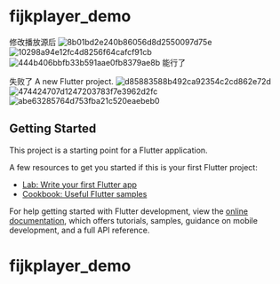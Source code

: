 # fijkplayer_demo
修改播放源后
![8b01bd2e240b86056d8d2550097d75e](https://github.com/laizelin/fijkplayer_demo/assets/89433387/9de977e9-8043-40ca-82a0-d2d52e66726c)
![10298a94e12fc4d8256f64cafcf91cb](https://github.com/laizelin/fijkplayer_demo/assets/89433387/80ab852e-9ca6-40d7-83b9-d12a8a80bb29)
![444b406bbfb33b591aae0fb8379ae8b](https://github.com/laizelin/fijkplayer_demo/assets/89433387/a48290b9-0247-406f-8b5d-14c960467a8e)
能行了

失败了
A new Flutter project.
![d85883588b492ca92354c2cd862e72d](https://github.com/laizelin/fijkplayer_demo/assets/89433387/b03b4681-840d-4673-80f3-16cc263adc99)
![474424707d1247203783f7e3962d2fc](https://github.com/laizelin/fijkplayer_demo/assets/89433387/e248e1a0-b32a-459f-b587-39b6d1360ea8)
![abe63285764d753fba21c520eaebeb0](https://github.com/laizelin/fijkplayer_demo/assets/89433387/9ae2c231-0907-405d-a96f-e50e2435b189)

## Getting Started

This project is a starting point for a Flutter application.

A few resources to get you started if this is your first Flutter project:

- [Lab: Write your first Flutter app](https://docs.flutter.dev/get-started/codelab)
- [Cookbook: Useful Flutter samples](https://docs.flutter.dev/cookbook)

For help getting started with Flutter development, view the
[online documentation](https://docs.flutter.dev/), which offers tutorials,
samples, guidance on mobile development, and a full API reference.
# fijkplayer_demo

